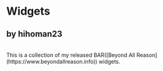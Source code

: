 # Widgets
<h2>by hihoman23</h2>
<br>
This is a collection of my released BAR([Beyond All Reason](https://www.beyondallreason.info)) widgets.

